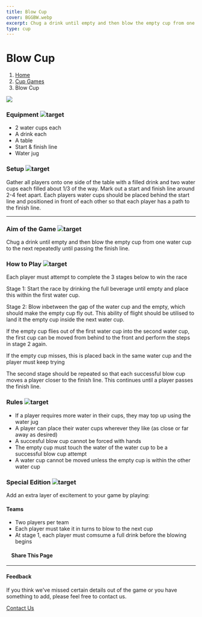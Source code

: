 ```yaml
---
title: Blow Cup
cover: BGGBW.webp
excerpt: Chug a drink until empty and then blow the empty cup from one water cup to the next repeatedly until passing the finish line.
type: cup
---
```


# Blow Cup

1.  [Home](/)
2.  [Cup Games](GameCategories/CupGames)
3.  Blow Cup

![](images/blowcup.webp)

### Equipment ![target](images/liquor.webp)

-   2 water cups each
-   A drink each
-   A table
-   Start & finish line
-   Water jug

### Setup ![target](images/settings.webp)

Gather all players onto one side of the table with a filled drink and two water cups each filled about 1/3 of the way. Mark out a start and finish line around 2-4 feet apart. Each players water cups should be placed behind the start line and positioned in front of each other so that each player has a path to the finish line.

* * *

### Aim of the Game ![target](images/target.webp)

Chug a drink until empty and then blow the empty cup from one water cup to the next repeatedly until passing the finish line.

### How to Play ![target](images/question.webp)

Each player must attempt to complete the 3 stages below to win the race

Stage 1: Start the race by drinking the full beverage until empty and place this within the first water cup.

Stage 2: Blow inbetween the gap of the water cup and the empty, which should make the empty cup fly out. This ability of flight should be utilised to land it the empty cup inside the next water cup.

If the empty cup flies out of the first water cup into the second water cup, the first cup can be moved from behind to the front and perform the steps in stage 2 again.

If the empty cup misses, this is placed back in the same water cup and the player must keep trying

The second stage should be repeated so that each successful blow cup moves a player closer to the finish line. This continues until a player passes the finish line.

### Rules ![target](images/rules.webp)

-   If a player requires more water in their cups, they may top up using the water jug
-   A player can place their water cups wherever they like (as close or far away as desired)
-   A succesful blow cup cannot be forced with hands
-   The empty cup must touch the water of the water cup to be a successful blow cup attempt
-   A water cup cannot be moved unless the empty cup is within the other water cup

### Special Edition ![target](images/special.webp)

Add an extra layer of excitement to your game by playing:

#### **Teams**

-   Two players per team
-   Each player must take it in turns to blow to the next cup
-   At stage 1, each player must comsume a full drink before the blowing begins

####     Share This Page

[](https://www.facebook.com/sharer/sharer.php?u=beergogglegames.co.uk/)[](https://www.instagram.com/direct/new/)[](https://twitter.com/intent/tweet?url=beergogglegames.co.uk/)

* * *

#### Feedback

If you think we've missed certain details out of the game or you have something to add, please feel free to contact us.

  
  
  
[Contact Us](contact)
